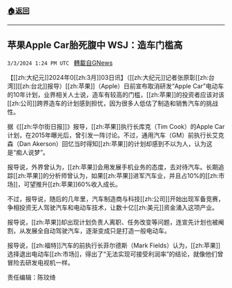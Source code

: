 ###  [:house:返回](README.md)
---


## 苹果Apple Car胎死腹中 WSJ：造车门槛高
`3/3/2024 1:24 PM UTC ` [轉載自GNews](https://gnews.org/articles/2361103)

【[[zh:大纪元]]2024年0[[zh:3月]]03日讯】（[[zh:大纪元]]记者张原彰[[zh:台湾]][[zh:台北]]报导）[[zh:苹果]]（Apple）日前宣布取消研发“Apple Car”电动车的10年计划，业界相关人士说，造车有较高的门槛，[[zh:苹果]]的投资者应该对该[[zh:公司]]跨界造车的计划感到担忧，因为很多人低估了制造和销售汽车的挑战性。

据《[[zh:华尔街日报]]》报导，[[zh:苹果]]执行长库克（Tim Cook）的Apple Car计划，在2015年曝光后，曾引发一阵讨论。不过，通用汽车（GM）前执行长艾克森（Dan Akerson）回忆当时得知[[zh:苹果]]的计划却感到不以为人，认为这是“痴人说梦”。

报导说，外界曾认为，[[zh:苹果]]会用发展手机业务的态度，去对待汽车。长期追踪[[zh:苹果]]的分析师曾认为，如果[[zh:苹果]]进军汽车业，并且占10%的[[zh:市场]]，可望推升[[zh:苹果]]60%收入成长。

不过，报导说，随后的几年里，汽车制造商与科技[[zh:公司]]开始出现军备竞赛，争相投资无人驾驶汽车和电动车技术，让数十亿[[zh:美元]]资金涌入这项产业。

报导说，[[zh:苹果]]却出现计划负责人离职、任务改变等问题，连宣先计划也被阉割，从发展全自动驾驶汽车，逐渐变成只是打造一般电动车。

报导说，[[zh:福特]]汽车的前执行长菲尔德斯（Mark Fields）认为，[[zh:苹果]]选择退出电动车[[zh:市场]]，得出了“无法实现可接受利润率”的结论，就像他们曾冒险去研发电视机一样。

责任编辑：陈玟绮
